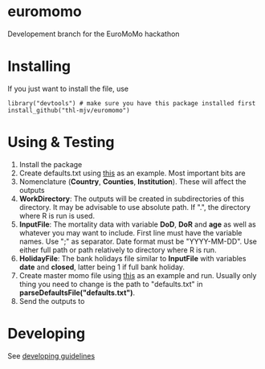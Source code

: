 euromomo
========

Developement branch for the EuroMoMo hackathon

Installing
==========

If you just want to install the file, use

    library("devtools") # make sure you have this package installed first
    install_github("thl-mjv/euromomo")
    
Using & Testing
===============

1. Install the package 
2. Create defaults.txt using [this](https://github.com/thl-mjv/euromomo/blob/master/defaults-example.txt) as an example. Most important bits are
 1. Nomenclature (__Country__, __Counties__, __Institution__). These will affect the outputs
 2. __WorkDirectory__: The outputs will be created in subdirectories of this directory. It may be advisable to use absolute path. If ".", the directory where R is run is used.
 3. __InputFile__: The mortality data with variable __DoD__, __DoR__ and __age__ as well as whatever you may want to include. First line must have the variable names. Use ";" as separator. Date format must be "YYYY-MM-DD". Use either full path or path relatively to directory where R is run. 
 4. __HolidayFile__: The bank holidays file similar to __InputFile__ with variables __date__ and __closed__, latter being 1 if full bank holiday.
3. Create master momo file using [this](https://github.com/thl-mjv/euromomo/blob/master/dev/momomaster.R) as an example and run. Usually only thing you need to change is the path to "defaults.txt" in __parseDefaultsFile("defaults.txt")__. 
4. Send the outputs to
    
    
Developing
==========

See [developing guidelines](Documents/Developing.md)
